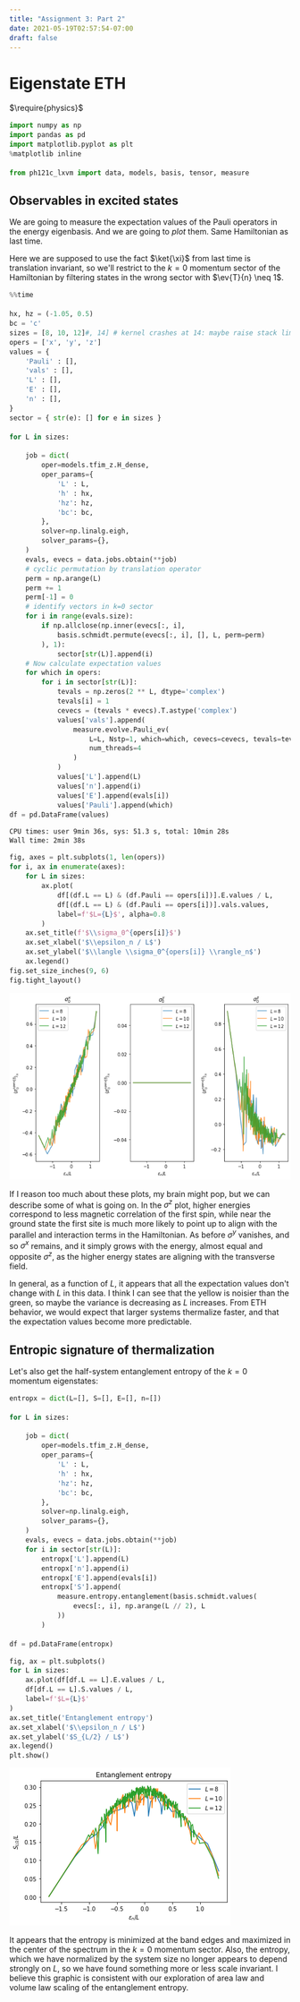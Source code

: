 ```yaml
---
title: "Assignment 3: Part 2"
date: 2021-05-19T02:57:54-07:00
draft: false
---
```


# Eigenstate ETH

$\require{physics}$



```python
import numpy as np
import pandas as pd
import matplotlib.pyplot as plt
%matplotlib inline

from ph121c_lxvm import data, models, basis, tensor, measure
```

## Observables in excited states

We are going to measure the expectation values of the Pauli operators in the
energy eigenbasis. And we are going to _plot_ them. Same Hamiltonian as last time.

Here we are supposed to use the fact $\ket{\xi}$ from last time is translation
invariant, so we'll restrict to the $k=0$ momentum sector of the Hamiltonian
by filtering states in the wrong sector with $\ev{T}{n} \neq 1$.


```python
%%time

hx, hz = (-1.05, 0.5)
bc = 'c'
sizes = [8, 10, 12]#, 14] # kernel crashes at 14: maybe raise stack limit?
opers = ['x', 'y', 'z']
values = {
    'Pauli' : [],
    'vals' : [],
    'L' : [],
    'E' : [],
    'n' : [],
}
sector = { str(e): [] for e in sizes }

for L in sizes:

    job = dict(
        oper=models.tfim_z.H_dense,
        oper_params={
            'L' : L,
            'h' : hx,
            'hz': hz,
            'bc': bc,
        },
        solver=np.linalg.eigh,
        solver_params={},
    )
    evals, evecs = data.jobs.obtain(**job)
    # cyclic permutation by translation operator
    perm = np.arange(L)
    perm += 1
    perm[-1] = 0
    # identify vectors in k=0 sector
    for i in range(evals.size):
        if np.allclose(np.inner(evecs[:, i], 
            basis.schmidt.permute(evecs[:, i], [], L, perm=perm)
        ), 1):
            sector[str(L)].append(i)
    # Now calculate expectation values
    for which in opers:
        for i in sector[str(L)]:
            tevals = np.zeros(2 ** L, dtype='complex')
            tevals[i] = 1
            cevecs = (tevals * evecs).T.astype('complex')
            values['vals'].append(
                measure.evolve.Pauli_ev(
                    L=L, Nstp=1, which=which, cevecs=cevecs, tevals=tevals,
                    num_threads=4
                )
            )
            values['L'].append(L)
            values['n'].append(i)
            values['E'].append(evals[i])
            values['Pauli'].append(which)
df = pd.DataFrame(values)
```

    CPU times: user 9min 36s, sys: 51.3 s, total: 10min 28s
    Wall time: 2min 38s



```python
fig, axes = plt.subplots(1, len(opers))
for i, ax in enumerate(axes):
    for L in sizes:
        ax.plot(
            df[(df.L == L) & (df.Pauli == opers[i])].E.values / L,
            df[(df.L == L) & (df.Pauli == opers[i])].vals.values,
            label=f'$L={L}$', alpha=0.8
        )
    ax.set_title(f'$\\sigma_0^{opers[i]}$')
    ax.set_xlabel('$\\epsilon_n / L$')
    ax.set_ylabel('$\\langle \\sigma_0^{opers[i]} \\rangle_n$')
    ax.legend()
fig.set_size_inches(9, 6)
fig.tight_layout()
```


    
![png](output_4_0.png)
    


If I reason too much about these plots, my brain might pop, but we can describe
some of what is going on. In the $\sigma^z$ plot, higher energies correspond
to less magnetic correlation of the first spin, while near the ground state
the first site is much more likely to point up to align with the parallel
and interaction terms in the Hamiltonian. As before $\sigma^y$ vanishes, and
so $\sigma^x$ remains, and it simply grows with the energy, almost equal and
opposite $\sigma^z$, as the higher energy states are aligning with the transverse
field.

In general, as a function of $L$, it appears that all the expectation values
don't change with $L$ in this data. I think I can see that the yellow
is noisier than the green, so maybe the variance is decreasing as $L$ increases.
From ETH behavior, we would expect that larger systems thermalize faster, and
that the expectation values become more predictable.

## Entropic signature of thermalization

Let's also get the half-system entanglement entropy of the $k=0$ momentum
eigenstates:


```python
entropx = dict(L=[], S=[], E=[], n=[])

for L in sizes:

    job = dict(
        oper=models.tfim_z.H_dense,
        oper_params={
            'L' : L,
            'h' : hx,
            'hz': hz,
            'bc': bc,
        },
        solver=np.linalg.eigh,
        solver_params={},
    )
    evals, evecs = data.jobs.obtain(**job)
    for i in sector[str(L)]:
        entropx['L'].append(L)
        entropx['n'].append(i)
        entropx['E'].append(evals[i])
        entropx['S'].append(
            measure.entropy.entanglement(basis.schmidt.values(
                evecs[:, i], np.arange(L // 2), L
            ))
        )
        
df = pd.DataFrame(entropx)
```


```python
fig, ax = plt.subplots()
for L in sizes:
    ax.plot(df[df.L == L].E.values / L,
    df[df.L == L].S.values / L,
    label=f'$L={L}$'
)
ax.set_title('Entanglement entropy')
ax.set_xlabel('$\\epsilon_n / L$')
ax.set_ylabel('$S_{L/2} / L$')
ax.legend()
plt.show()
```


    
![png](output_8_0.png)
    


It appears that the entropy is minimized at the band edges and maximized in the
center of the spectrum in the $k=0$ momentum sector.
Also, the entropy, which we have normalized by the system size no longer appears
to depend strongly on $L$, so we have found something more or less scale invariant.
I believe this graphic is consistent with our exploration of area law and volume
law scaling of the entanglement entropy.


```python

```
